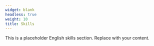 ```yaml
---
widget: blank
headless: true
weight: 10
title: Skills
---
```


This is a placeholder English skills section. Replace with your content.

